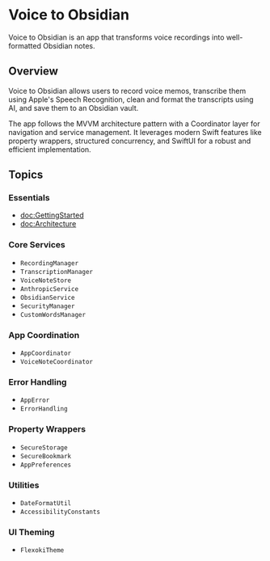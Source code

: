 # Voice to Obsidian

Voice to Obsidian is an app that transforms voice recordings into well-formatted Obsidian notes.

## Overview

Voice to Obsidian allows users to record voice memos, transcribe them using Apple's Speech Recognition, clean and format the transcripts using AI, and save them to an Obsidian vault.

The app follows the MVVM architecture pattern with a Coordinator layer for navigation and service management. It leverages modern Swift features like property wrappers, structured concurrency, and SwiftUI for a robust and efficient implementation.

## Topics

### Essentials

- <doc:GettingStarted>
- <doc:Architecture>

### Core Services

- ``RecordingManager``
- ``TranscriptionManager``
- ``VoiceNoteStore``
- ``AnthropicService``
- ``ObsidianService``
- ``SecurityManager``
- ``CustomWordsManager``

### App Coordination

- ``AppCoordinator``
- ``VoiceNoteCoordinator``

### Error Handling

- ``AppError``
- ``ErrorHandling``

### Property Wrappers

- ``SecureStorage``
- ``SecureBookmark``
- ``AppPreferences``

### Utilities

- ``DateFormatUtil``
- ``AccessibilityConstants``

### UI Theming

- ``FlexokiTheme``
